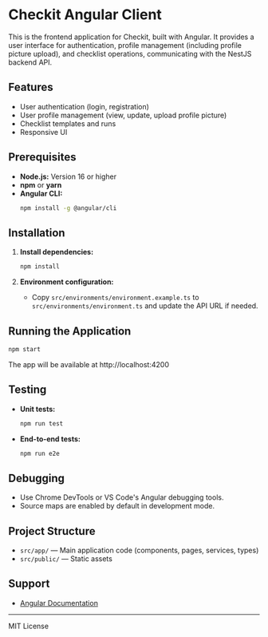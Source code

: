 # Checkit Angular Client

This is the frontend application for Checkit, built with Angular. It provides a user interface for authentication, profile management (including profile picture upload), and checklist operations, communicating with the NestJS backend API.

## Features

- User authentication (login, registration)
- User profile management (view, update, upload profile picture)
- Checklist templates and runs
- Responsive UI

## Prerequisites

- **Node.js:** Version 16 or higher
- **npm** or **yarn**
- **Angular CLI:**
    ```bash
    npm install -g @angular/cli
    ```

## Installation

1. **Install dependencies:**
    ```bash
    npm install
    ```

2. **Environment configuration:**
    - Copy `src/environments/environment.example.ts` to `src/environments/environment.ts` and update the API URL if needed.

## Running the Application

```bash
npm start
```
The app will be available at http://localhost:4200

## Testing

- **Unit tests:**
    ```bash
    npm run test
    ```
- **End-to-end tests:**
    ```bash
    npm run e2e
    ```

## Debugging

- Use Chrome DevTools or VS Code's Angular debugging tools.
- Source maps are enabled by default in development mode.

## Project Structure

- `src/app/` — Main application code (components, pages, services, types)
- `src/public/` — Static assets

## Support

- [Angular Documentation](https://angular.io/docs)

---
MIT License

